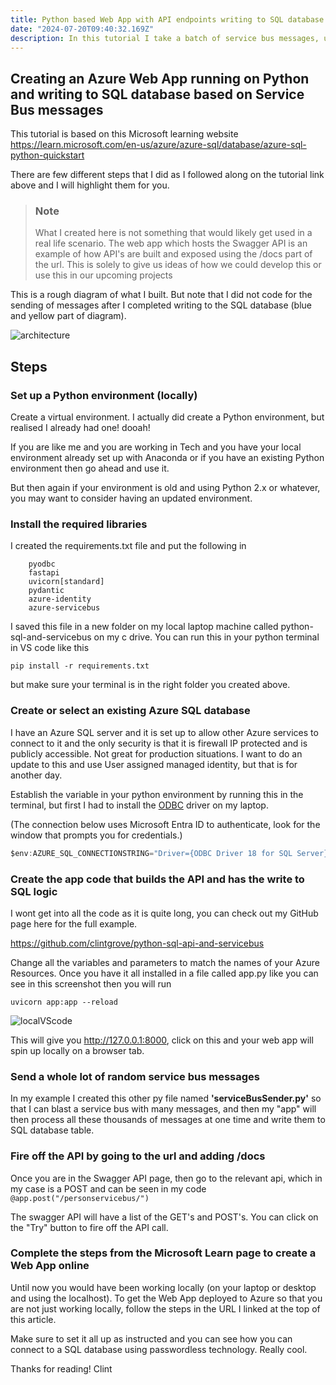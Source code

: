 ```yaml
---
title: Python based Web App with API endpoints writing to SQL database based on Service Bus Messages
date: "2024-07-20T09:40:32.169Z"
description: In this tutorial I take a batch of service bus messages, use an web app api endpoint and trigger off a write process to a sql database using passwordless authentication.
---
```


## Creating an Azure Web App running on Python and writing to SQL database based on Service Bus messages

This tutorial is based on this Microsoft learning website https://learn.microsoft.com/en-us/azure/azure-sql/database/azure-sql-python-quickstart

There are few different steps that I did as I followed along on the tutorial link above and I will highlight them for you. 

>### Note
>What I created here is not something that would likely get used in a real life scenario. The web app which hosts the Swagger API is an example of how API's are built and exposed using the /docs part of the url. This is solely to give us ideas of how we could develop this or use this in our upcoming projects 

This is a rough diagram of what I built. But note that I did not code for the sending of messages after I completed writing to the SQL database (blue and yellow part of diagram). 

![architecture](https://github.com/user-attachments/assets/ede76ed0-e601-45ce-91dc-120b8a92d1fd)
## Steps 
### Set up a Python environment (locally)

Create a virtual environment. I actually did create a Python environment, but realised I already had one! dooah! 

If you are like me and you are working in Tech and you have your local environment already set up with Anaconda or if you have an existing Python environment then go ahead and use it. 

But then again if your environment is old and using Python 2.x or whatever, you may want to consider having an updated environment.

### Install the required libraries

I created the requirements.txt file and put the following in

```makethisatextbox
    pyodbc
    fastapi
    uvicorn[standard]
    pydantic
    azure-identity
    azure-servicebus
```

I saved this file in a new folder on my local laptop machine called python-sql-and-servicebus on my c drive. You can run this in your python terminal in VS code like this

`pip install -r requirements.txt` 

but make sure your terminal is in the right folder you created above. 

### Create or select an existing Azure SQL database
I have an Azure SQL server and it is set up to allow other Azure services to connect to it and the only security is that it is firewall IP protected and is publicly accessible. Not great for production situations. I want to do an update to this and use User assigned managed identity, but that is for another day.

Establish the variable in your python environment by running this in the terminal, but first I had to install the [ODBC](https://learn.microsoft.com/en-us/sql/connect/odbc/using-azure-active-directory?view=sql-server-ver16) driver on my laptop.

 (The connection below uses Microsoft Entra ID to authenticate, look for the window that prompts you for credentials.)

```c
$env:AZURE_SQL_CONNECTIONSTRING="Driver={ODBC Driver 18 for SQL Server};Server=tcp:<sqlservername>.database.windows.net,1433;Database=<databasename>;Encrypt=yes;TrustServerCertificate=no;Connection Timeout=30"
```
### Create the app code that builds the API and has the write to SQL logic
I wont get into all the code as it is quite long, you can check out my GitHub page here for the full example. 

https://github.com/clintgrove/python-sql-api-and-servicebus

Change all the variables and parameters to match the names of your Azure Resources. Once you have it all installed in a file called app.py like you can see in this screenshot then you will run 

`uvicorn app:app --reload`

![localVScode](https://github.com/user-attachments/assets/9a7b6315-f599-4fec-b801-abde0ab5d16b)

This will give you http://127.0.0.1:8000, click on this and your web app will spin up locally on a browser tab. 

### Send a whole lot of random service bus messages
In my example I created this other py file named **'serviceBusSender.py'** so that I can blast a service bus with many messages, and then my "app" will then process all these thousands of messages at one time and write them to SQL database table. 

### Fire off the API by going to the url and adding /docs
Once you are in the Swagger API page, then go to the relevant api, which in my case is a POST and can be seen in my code `@app.post("/personservicebus/")`

The swagger API will have a list of the GET's and POST's. You can click on the "Try" button to fire off the API call. 

### Complete the steps from the Microsoft Learn page to create a Web App online

Until now you would have been working locally (on your laptop or desktop and using the localhost). To get the Web App deployed to Azure so that you are not just working locally, follow the steps in the URL I linked at the top of this article.

Make sure to set it all up as instructed and you can see how you can connect to a SQL database using passwordless technology. Really cool. 

Thanks for reading! Clint
